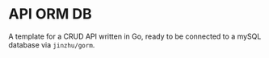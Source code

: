 # API ORM DB

A template for a CRUD API written in Go, ready to be connected to a mySQL database via `jinzhu/gorm`.
